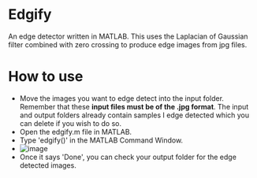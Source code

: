 # Edgify
An edge detector written in MATLAB. This uses the Laplacian of Gaussian filter combined with zero crossing to produce edge images from jpg files.
# How to use
* Move the images you want to edge detect into the input folder. Remember that these **input files must be of the .jpg format**. The input and output folders already contain samples I edge detected which you can delete if you wish to do so.
* Open the edgify.m file in MATLAB.
* Type 'edgify()' in the MATLAB Command Window.
* ![image](https://github.com/mjmiah/Edgify/assets/65255238/ee12696a-1a27-44e0-88bf-66b3758b3283)
* Once it says 'Done', you can check your output folder for the edge detected images.
